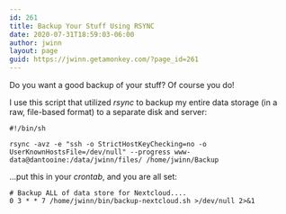 ```yaml
---
id: 261
title: Backup Your Stuff Using RSYNC
date: 2020-07-31T18:59:03-06:00
author: jwinn
layout: page
guid: https://jwinn.getamonkey.com/?page_id=261
---
```

Do you want a good backup of your stuff? Of course you do!

I use this script that utilized _rsync_ to backup my entire data storage (in a raw, file-based format) to a separate disk and server:

<pre class="wp-block-code"><code>#!/bin/sh

rsync -avz -e "ssh -o StrictHostKeyChecking=no -o UserKnownHostsFile=/dev/null" --progress www-data@dantooine:/data/jwinn/files/ /home/jwinn/Backup</code></pre>

&#8230;put this in your _crontab_, and you are all set:

<pre class="wp-block-code"><code># Backup ALL of data store for Nextcloud....
0 3 * * 7 /home/jwinn/bin/backup-nextcloud.sh >/dev/null 2>&1</code></pre>